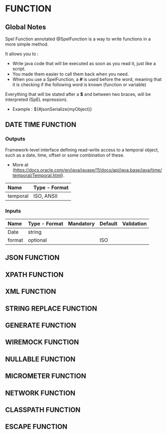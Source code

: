 # FUNCTION

## Global Notes

Spel Function annotated @SpelFunction is a way to write functions in a more simple method.

It allows you to :

* Write java code that will be executed as soon as you read it, just like a script.
* You made them easier to call them back when you need.
* When you use a SpelFunction, a **#** is used before the word, meaning that it is checking if the following word is known (function or variable)

Everything that will be stated after a **$** and between two braces, will be interpreted (SpEL expression).

* Example : ${#jsonSerialize(myObject)}




## DATE TIME FUNCTION


### Outputs

Framework-level interface defining read-write access to a temporal object, such as a date, time, offset or some combination of these.

* More at (https://docs.oracle.com/en/java/javase/11/docs/api/java.base/java/time/temporal/Temporal.html).

| Name     | Type - Format                               |
|:---------|:--------------------------------------------|
| temporal | ISO, ANSII                                  |

### Inputs


| Name    | Type - Format   | Mandatory        | Default    | Validation       |
|:--------|:----------------|:-----------------|:-----------|:-----------------|
| Date    | string          |                  |            |                  |
| format  | optional        |                  | ISO        |                  |

<!-- * Type of return : java.time.temporal.Temporal
* Arguments : String date, optional format -->


## JSON FUNCTION

## XPATH FUNCTION

## XML FUNCTION

## STRING REPLACE FUNCTION

## GENERATE FUNCTION

## WIREMOCK FUNCTION

## NULLABLE FUNCTION

## MICROMETER FUNCTION

## NETWORK FUNCTION

## CLASSPATH FUNCTION

## ESCAPE FUNCTION